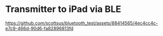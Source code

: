 # Transmitter to iPad via BLE

https://github.com/scottsus/bluetooth_test/assets/88414565/4ec4cc4c-e7c9-466d-90d6-fa82896813fd

